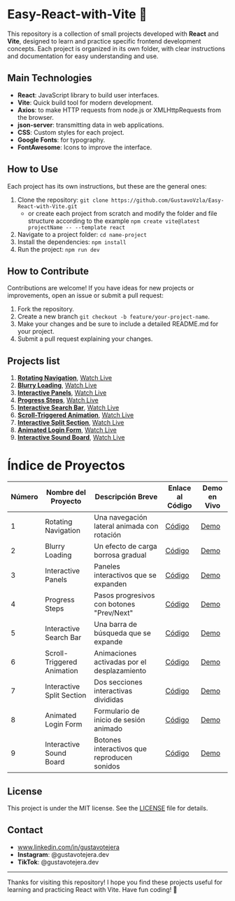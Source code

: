# Easy-React-with-Vite 🚀

This repository is a collection of small projects developed with **React** and **Vite**, designed to learn and practice specific frontend development concepts. Each project is organized in its own folder, with clear instructions and documentation for easy understanding and use.

## Main Technologies

- **React**: JavaScript library to build user interfaces.
- **Vite**: Quick build tool for modern development.
- **Axios**: to make HTTP requests from node.js or XMLHttpRequests from the browser.
- **json-server**: transmitting data in web applications.
- **CSS**: Custom styles for each project.
- **Google Fonts**: for typography.
- **FontAwesome**: Icons to improve the interface.

## How to Use

Each project has its own instructions, but these are the general ones:

1. Clone the repository: `git clone https://github.com/GustavoVzla/Easy-React-with-Vite.git`
   - or create each project from scratch and modify the folder and file structure according to the example `npm create vite@latest projectName -- --template react`
2. Navigate to a project folder: `cd name-project`
3. Install the dependencies: `npm install`
4. Run the project: `npm run dev`

## How to Contribute

Contributions are welcome! If you have ideas for new projects or improvements, open an issue or submit a pull request:

1. Fork the repository.
2. Create a new branch `git checkout -b feature/your-project-name`.
3. Make your changes and be sure to include a detailed README.md for your project.
4. Submit a pull request explaining your changes.

## Projects list

1. **[Rotating Navigation](rotating-navigation)**, [Watch Live](https://rotating-navigation-zeta.vercel.app/)
2. **[Blurry Loading](blurry-loading)**, [Watch Live](https://blurry-loading-delta.vercel.app/)
3. **[Interactive Panels](interactive-panels)**, [Watch Live](https://interactive-panels.vercel.app/)
4. **[Progress Steps](progress-steps)**, [Watch Live](https://progress-steps-psi.vercel.app/)
5. **[Interactive Search Bar](interactive-search-bar)**, [Watch Live](https://interactive-search-bar.vercel.app/)
6. **[Scroll-Triggered Animation](interactive-search-bar)**, [Watch Live](https://scroll-triggered-animation.vercel.app/)
7. **[Interactive Split Section](interactive-split-section)**, [Watch Live](https://interactive-split-section.vercel.app/)
8. **[Animated Login Form](animated-login-form)**, [Watch Live](https://animated-login-form-ten.vercel.app/)
9. **[Interactive Sound Board](interactive-sound-board)**, [Watch Live](https://interactive-sound-board.vercel.app/)

# Índice de Proyectos

| Número | Nombre del Proyecto        | Descripción Breve                           | Enlace al Código                     | Demo en Vivo                                           |
| ------ | -------------------------- | ------------------------------------------- | ------------------------------------ | ------------------------------------------------------ |
| 1      | Rotating Navigation        | Una navegación lateral animada con rotación | [Código](rotating-navigation)        | [Demo](https://rotating-navigation-zeta.vercel.app/)   |
| 2      | Blurry Loading             | Un efecto de carga borrosa gradual          | [Código](blurry-loading)             | [Demo](https://blurry-loading-delta.vercel.app/)       |
| 3      | Interactive Panels         | Paneles interactivos que se expanden        | [Código](interactive-panels)         | [Demo](https://interactive-panels.vercel.app/)         |
| 4      | Progress Steps             | Pasos progresivos con botones "Prev/Next"   | [Código](progress-steps)             | [Demo](https://progress-steps-psi.vercel.app/)         |
| 5      | Interactive Search Bar     | Una barra de búsqueda que se expande        | [Código](interactive-search-bar)     | [Demo](https://interactive-search-bar.vercel.app/)     |
| 6      | Scroll-Triggered Animation | Animaciones activadas por el desplazamiento | [Código](scroll-triggered-animation) | [Demo](https://scroll-triggered-animation.vercel.app/) |
| 7      | Interactive Split Section  | Dos secciones interactivas divididas        | [Código](interactive-split-section)  | [Demo](https://interactive-split-section.vercel.app/)  |
| 8      | Animated Login Form        | Formulario de inicio de sesión animado      | [Código](animated-login-form)        | [Demo](https://animated-login-form-ten.vercel.app/)    |
| 9      | Interactive Sound Board    | Botones interactivos que reproducen sonidos | [Código](interactive-sound-board)    | [Demo](https://interactive-sound-board.vercel.app/)    |

## License

This project is under the MIT license. See the [LICENSE](LICENSE) file for details.

## Contact

- www.linkedin.com/in/gustavotejera
- **Instagram**: @gustavotejera.dev
- **TikTok**: @gustavotejera.dev

---

Thanks for visiting this repository! I hope you find these projects useful for learning and practicing React with Vite. Have fun coding! 🚀
